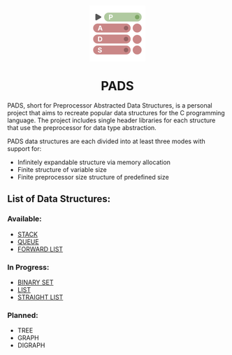 <p align="center">
  <img width="128" align="center" src="/assets/logo.svg">
</p>
<h1 align="center">
  PADS
</h1>

PADS, short for Preprocessor Abstracted Data Structures, is a personal project that aims to recreate popular data structures for the C programming language. The project includes single header libraries for each structure that use the preprocessor for data type abstraction.

PADS data structures are each divided into at least three modes with support for:

- Infinitely expandable structure via memory allocation
- Finite structure of variable size
- Finite preprocessor size structure of predefined size

## **List of Data Structures:**

### **Available:**

- [STACK](https://github.com/TheGAzed/pads/blob/main/source/stack)
- [QUEUE](https://github.com/TheGAzed/pads/blob/main/source/queue)
- [FORWARD LIST](https://github.com/TheGAzed/pads/blob/main/source/forward_list)

### **In Progress:**

- [BINARY SET](https://github.com/TheGAzed/pads/blob/main/source/binary_set)
- [LIST](https://github.com/TheGAzed/pads/blob/main/source/list)
- [STRAIGHT LIST](https://github.com/TheGAzed/pads/blob/main/source/straight_list)

### **Planned:**

- TREE
- GRAPH
- DIGRAPH
